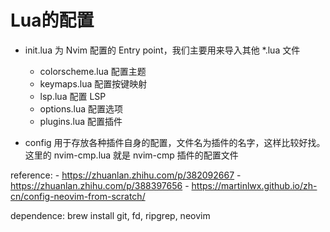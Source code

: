 # Lua的配置

- init.lua 为 Nvim 配置的 Entry point，我们主要用来导入其他 *.lua 文件
    - colorscheme.lua 配置主题
    - keymaps.lua 配置按键映射
    - lsp.lua 配置 LSP
    - options.lua 配置选项
    - plugins.lua 配置插件

- config 用于存放各种插件自身的配置，文件名为插件的名字，这样比较好找。这里的 nvim-cmp.lua 就是 nvim-cmp 插件的配置文件

reference:
    - https://zhuanlan.zhihu.com/p/382092667
    - https://zhuanlan.zhihu.com/p/388397656
    - https://martinlwx.github.io/zh-cn/config-neovim-from-scratch/

dependence:
    brew install git, fd, ripgrep, neovim
